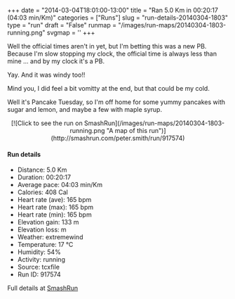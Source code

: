 +++
date = "2014-03-04T18:01:00-13:00"
title = "Ran 5.0 Km in 00:20:17 (04:03 min/Km)"
categories = ["Runs"]
slug = "run-details-20140304-1803"
type = "run"
draft = "False"
runmap = "/images/run-maps/20140304-1803-running.png"
svgmap = '<polyline points="94 77, 83 79, 69 94, 51 100, 39 97, 38 96, 38 80, 4 70, 17 36, 35 19, 56 0, 65 1, 68 4, 48 22, 28 42, 67 4, 66 1, 54 3, 16 37, 4 70, 38 82, 38 97, 51 100, 73 94, 77 83, 93 78, 96 73">'
+++

Well the official times aren't in yet, but I'm betting this was a new PB. Because I'm slow stopping my clock, the official time is always less than mine ... and by my clock it's a PB. 

Yay. And it was windy too!!

Mind you, I did feel a bit vomitty at the end, but that could be my cold. 

Well it's Pancake Tuesday, so I'm off home for some yummy pancakes with sugar and lemon, and maybe a few with maple syrup. 



<!--more-->

<center>
[![Click to see the run on SmashRun](/images/run-maps/20140304-1803-running.png "A map of this run")](http://smashrun.com/peter.smith/run/917574)
</center>

#### Run details

* Distance: 5.0 Km
* Duration: 00:20:17
* Average pace: 04:03 min/Km
* Calories: 408 Cal
* Heart rate (ave): 165 bpm
* Heart rate (max): 165 bpm
* Heart rate (min): 165 bpm
* Elevation gain: 133 m
* Elevation loss:  m
* Weather: extremewind
* Temperature: 17 &deg;C
* Humidity: 54%
* Activity: running
* Source: tcxfile
* Run ID: 917574

Full details at [SmashRun](http://smashrun.com/peter.smith/run/917574)